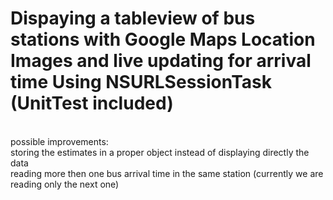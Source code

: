 # Dispaying a tableview of bus stations with Google Maps Location Images and live updating for arrival time Using NSURLSessionTask (UnitTest included)


<br>possible improvements:
<br>storing the estimates in a proper object instead of displaying directly the data
<br>reading more then one bus arrival time in the same station (currently we are reading only the next one)
